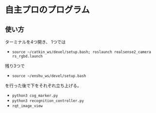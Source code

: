 自主プロのプログラム
=

## 使い方
ターミナルを4つ開き、
1つでは
- `source ~/catkin_ws/devel/setup.bash; roslaunch realsense2_camera rs_rgbd.launch`

残り3つで
- `source ~/enshu_ws/devel/setup.bash`

を行った後で下をそれぞれ立ち上げる。
- `python3 cog_marker.py`
- `python3 recognition_controller.py`
- `rqt_image_view`